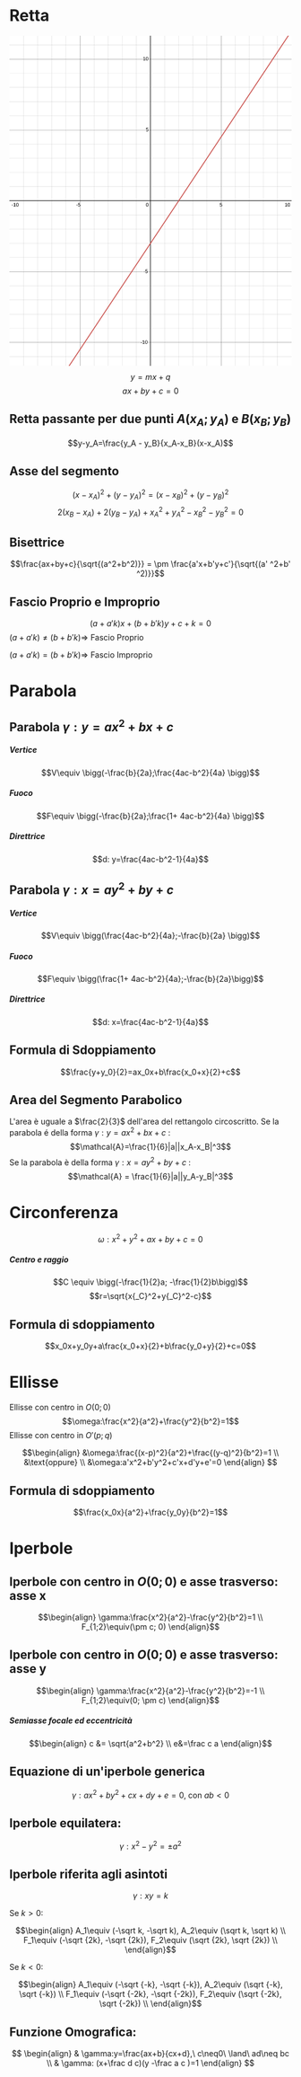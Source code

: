 # Retta
![retta](./../assets/graphs/retta.svg)
$$y=mx+q$$
$$ax+by+c=0$$
## Retta passante per due punti $A(x_A;y_A)$ e $B(x_B;y_B)$
$$y-y_A=\frac{y_A - y_B}{x_A-x_B}(x-x_A)$$
## Asse del segmento
$$(x-x_A)^2+(y-y_A)^2=(x-x_B)^2+(y-y_B)^2$$
$$2(x_B-x_A)+2(y_B-y_A)+x_A^2+y_A^2-x_B^2-y_B^2=0$$
## Bisettrice
$$\frac{ax+by+c}{\sqrt{(a^2+b^2)}} = \pm \frac{a'x+b'y+c'}{\sqrt{(a' ^2+b' ^2)}}$$
## Fascio Proprio e Improprio
$$(a + a'k)x + (b+b'k)y + c+k=0$$
$(a + a'k) \neq (b+b'k) \Rightarrow$  Fascio Proprio

$(a + a'k) = (b+b'k) \Rightarrow$  Fascio Improprio

# Parabola
## Parabola  $\gamma: y=ax^2+bx+c$

##### Vertice
$$V\equiv \bigg(-\frac{b}{2a};\frac{4ac-b^2}{4a} \bigg)$$
##### Fuoco
$$F\equiv \bigg(-\frac{b}{2a};\frac{1+ 4ac-b^2}{4a} \bigg)$$
##### Direttrice
$$d: y=\frac{4ac-b^2-1}{4a}$$

## Parabola  $\gamma: x=ay^2+by+c$

##### Vertice
$$V\equiv \bigg(\frac{4ac-b^2}{4a};-\frac{b}{2a} \bigg)$$
##### Fuoco
$$F\equiv \bigg(\frac{1+ 4ac-b^2}{4a};-\frac{b}{2a}\bigg)$$
##### Direttrice
$$d: x=\frac{4ac-b^2-1}{4a}$$

## Formula di Sdoppiamento
$$\frac{y+y_0}{2}=ax_0x+b\frac{x_0+x}{2}+c$$
## Area del Segmento Parabolico
L'area è uguale a $\frac{2}{3}$ dell'area  del rettangolo circoscritto. 
Se la parabola é della forma $\gamma: y=ax^2+bx+c$ :
$$\mathcal{A}=\frac{1}{6}|a||x_A-x_B|^3$$
Se la parabola è della forma $\gamma: x=ay^2+by+c$ :
$$\mathcal{A} = \frac{1}{6}|a||y_A-y_B|^3$$
# Circonferenza
$$\omega: x^2+y^2+ax+by+c=0$$
##### Centro e raggio
$$C \equiv \bigg(-\frac{1}{2}a; -\frac{1}{2}b\bigg)$$
$$r=\sqrt{x{_C}^2+y{_C}^2-c}$$
## Formula di sdoppiamento
$$x_0x+y_0y+a\frac{x_0+x}{2}+b\frac{y_0+y}{2}+c=0$$

# Ellisse
Ellisse con centro in $O(0;0)$ 
$$\omega:\frac{x^2}{a^2}+\frac{y^2}{b^2}=1$$
Ellisse con centro in $O'(p;q)$ 

$$\begin{align}
&\omega:\frac{(x-p)^2}{a^2}+\frac{(y-q)^2}{b^2}=1 \\
&\text{oppure} \\
&\omega:a'x^2+b'y^2+c'x+d'y+e'=0 
\end{align}
$$
## Formula di sdoppiamento
$$\frac{x_0x}{a^2}+\frac{y_0y}{b^2}=1$$

# Iperbole
## Iperbole con centro in $O(0;0)$ e asse trasverso: asse x

$$\begin{align}
\gamma:\frac{x^2}{a^2}-\frac{y^2}{b^2}=1 \\
F_{1;2}\equiv(\pm c; 0)
\end{align}$$

## Iperbole con centro in $O(0;0)$ e asse trasverso: asse y

$$\begin{align}
\gamma:\frac{x^2}{a^2}-\frac{y^2}{b^2}=-1 \\
F_{1;2}\equiv(0; \pm c)
\end{align}$$

##### Semiasse focale ed eccentricità

$$\begin{align}
c &= \sqrt{a^2+b^2} \\
e&=\frac c a
\end{align}$$

## Equazione di un'iperbole generica

$$ \gamma: ax^2+by^2+cx+dy+e=0 \text{, con } ab<0 $$

## Iperbole equilatera:
$$ \gamma: x^2-y^2=\pm a^2 $$

## Iperbole riferita agli asintoti

$$ \gamma: xy=k $$

Se $k>0$:

$$\begin{align}
A_1\equiv (-\sqrt k, -\sqrt k), A_2\equiv (\sqrt k, \sqrt k) \\ 
F_1\equiv (-\sqrt {2k}, -\sqrt {2k}), F_2\equiv (\sqrt {2k}, \sqrt {2k}) \\
\end{align}$$

Se $k<0$:

$$\begin{align}
A_1\equiv (-\sqrt {-k}, -\sqrt {-k}), A_2\equiv (\sqrt {-k}, \sqrt {-k}) \\
F_1\equiv (-\sqrt {-2k}, -\sqrt {-2k}), F_2\equiv (\sqrt {-2k}, \sqrt {-2k}) \\
\end{align}$$

## Funzione Omografica:
$$
\begin{align}
& \gamma:y=\frac{ax+b}{cx+d},\ c\neq0\ \land\ ad\neq bc \\
& \gamma: (x+\frac d c)(y -\frac a c )=1
\end{align}
$$